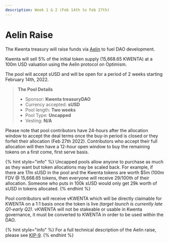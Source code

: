 ```yaml
---
description: Week 1 & 2 (Feb 14th to Feb 27th)
---
```


# Aelin Raise

The Kwenta treasury will raise funds via [Aelin](https://aelin.xyz) to fuel DAO development.

Kwenta will sell 5% of the initial token supply (15,668.65 KWENTA) at a 100m USD valuation using the Aelin protocol on Optimism.

The pool will accept sUSD and will be open for a period of 2 weeks starting February 14th, 2022.

> **The Pool Details**
>
> * Sponsor: **Kwenta treasuryDAO**
> * Currency accepted: **sUSD**
> * Pool length: **Two weeks**
> * Pool Type: **Uncapped**
> * Vesting: **N/A**

Please note that pool contributors have 24-hours after the allocation window to accept the deal terms once the buy-in period is closed or they forfeit their allocation (Feb 27th 2022). Contributors who accept their full allocation will then have a 12-hour open window to buy the remaining tokens on a first come, first serve basis.

{% hint style="info" %}
Uncapped pools allow anyone to purchase as much as they want but token allocations may be scaled back. For example, if there are 17m sUSD in the pool and the Kwenta tokens are worth $5m (100m FDV @ 15,668.65 tokens, then everyone will receive 29/100th of their allocation. Someone who puts in 100k sUSD would only get 29k worth of sUSD in tokens allocated.
{% endhint %}

Pool contributors will receive vKWENTA which will be directly claimable for KWENTA on a 1:1 basis once the token is live _(target launch is currently late Q1-early Q2)_. vKWENTA will not be stakeable or usable in Kwenta governance, it must be converted to KWENTA in order to be used within the DAO.

{% hint style="info" %}
For a full technical description of the Aelin raise, please see [KIP-9](https://kips.kwenta.io/kips/kip-9/).
{% endhint %}
